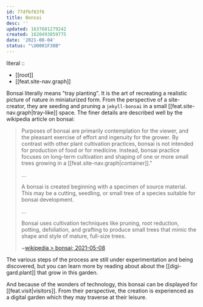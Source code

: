 ```yaml
---
id: 77dfbf83f6
title: Bonsai
desc: ''
updated: 1637681279242
created: 1620493859775
date: '2021-08-04'
status: "\U0001F38B"
---
```


literal ::
- [[root]]
- [[feat.site-nav.graph]]


Bonsai literally means "tray planting". It is the art of recreating a realistic picture of nature in miniaturized form. From the perspective of a site-creator, they are seeding and pruning a `jekyll-bonsai` in a small [[feat.site-nav.graph|tray-like]] space. The finer details are described well by the wikipedia article on bonsai:

> Purposes of bonsai are primarily contemplation for the viewer, and the pleasant exercise of effort and ingenuity for the grower. By contrast with other plant cultivation practices, bonsai is not intended for production of food or for medicine. Instead, bonsai practice focuses on long-term cultivation and shaping of one or more small trees growing in a [[feat.site-nav.graph|container]]."
>
> ...
>
> A bonsai is created beginning with a specimen of source material. This may be a cutting, seedling, or small tree of a species suitable for bonsai development.
>
> ...
>
> Bonsai uses cultivation techniques like pruning, root reduction, potting, defoliation, and grafting to produce small trees that mimic the shape and style of mature, full-size trees.
>
> ~[wikipedia > bonsai; 2021-05-08](https://en.wikipedia.org/wiki/Bonsai)

The various steps of the process are still under experimentation and being discovered, but you can learn more by reading about about the [[digi-gard.plant]] that grow in this garden.

And because of the wonders of technology, this bonsai can be displayed for [[feat.visit|visitors]]. From their perspective, the creation is experienced as a digital garden which they may traverse at their leisure.

